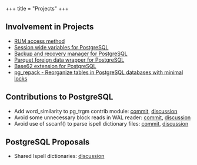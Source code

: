 +++
title = "Projects"
+++

## Involvement in Projects

- [RUM access method](https://github.com/postgrespro/rum)
- [Session wide variables for PostgreSQL](https://github.com/postgrespro/pg_variables)
- [Backup and recovery manager for PostgreSQL](https://github.com/postgrespro/pg_probackup)
- [Parquet foreign data wrapper for PostgreSQL](https://github.com/adjust/parquet_fdw)
- [Base62 extension for PostgreSQL](https://github.com/adjust/pg-base62)
- [pg_repack - Reorganize tables in PostgreSQL databases with minimal locks](https://github.com/reorg/pg_repack/)

## Contributions to PostgreSQL

- Add word_similarity to pg_trgm contrib module:
  [commit](https://github.com/postgres/postgres/commit/f576b17cd6ba653bdace1f0da9a3b57f4984e460),
  [discussion](https://www.postgresql.org/message-id/flat/567461EC.4030803@postgrespro.ru)
- Avoid some unnecessary block reads in WAL reader:
  [commit](https://github.com/postgres/postgres/commit/0dd6ff0ac8482f753405c5bdb091d2a8adc58e75),
  [discussion](https://www.postgresql.org/message-id/2ddf4a32-517e-d6f4-d992-4a63b6035bfd@postgrespro.ru)
- Avoid use of sscanf() to parse ispell dictionary files:
  [commit](https://github.com/postgres/postgres/commit/51e78ab4ff3282963f5e8ba2633040829413aefa),
  [discussion](https://www.postgresql.org/message-id/56A8950D.9080902%40postgrespro.ru)

## PostgreSQL Proposals

- Shared Ispell dictionaries: [discussion](https://www.postgresql.org/message-id/flat/20171226164825.GA29922@zakirov.localdomain)
